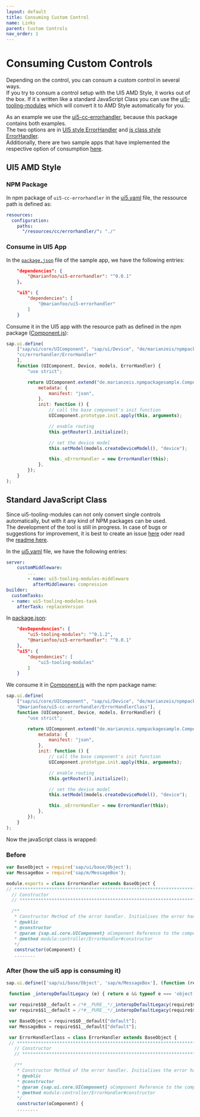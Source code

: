 ```yaml
---
layout: default
title: Consuming Custom Control
name: Links
parent: Custom Controls
nav_order: 1
---
```


# Consuming Custom Controls

Depending on the control, you can consum a custom control in several ways.  
If you try to consum a control setup with the UI5 AMD Style, it works out of the box. If it´s written like a standard JavaScript Class you can use the [ui5-tooling-modules](https://www.npmjs.com/package/ui5-tooling-modules) which will convert it to AMD Style automatically for you.

As an example we use the [ui5-cc-errorhandler](https://www.npmjs.com/package/@marianfoo/ui5-cc-errorhandler), because this package contains both examples.  
The two options are in [UI5 style ErrorHandler](https://github.com/marianfoo/ui5-errorhandler/blob/main/ErrorHandler.js) and [js class style ErrorHandler](https://github.com/marianfoo/ui5-errorhandler/blob/main/ErrorHandlerClass.js).  
Additionally, there are two sample apps that have implemented the respective option of consumption [here](https://github.com/marianfoo/ui5-errorhandler-sample).

## UI5 AMD Style

### NPM Package

In npm package of `ui5-cc-errorhandler` in the [ui5.yaml](https://github.com/marianfoo/ui5-errorhandler/blob/main/ui5.yaml) file, the ressource path is defined as:

```yaml
resources:
  configuration:
    paths:
      "/resources/cc/errorhandler/": "./"
```

### Consume in UI5 App

In the [`package.json`](https://github.com/marianfoo/ui5-errorhandler-sample/blob/main/package.json) file of the sample app, we have the following entries:

```json
    "dependencies": {
        "@marianfoo/ui5-errorhandler": "^0.0.1"
    },
```

```json
    "ui5": {
        "dependencies": [
            "@marianfoo/ui5-errorhandler"
        ]
    }
```

Consume it in the UI5 app with the resource path as defined in the npm package ([Component.js](https://github.com/marianfoo/ui5-errorhandler-sample/blob/main/uimoduleui5/webapp/Component.js)):

```js
sap.ui.define(
    ["sap/ui/core/UIComponent", "sap/ui/Device", "de/marianzeis/npmpackagesample/model/models", 
    "cc/errorhandler/ErrorHandler"
    ],
    function (UIComponent, Device, models, ErrorHandler) {
        "use strict";

        return UIComponent.extend("de.marianzeis.npmpackagesample.Component", {
            metadata: {
                manifest: "json",
            },
            init: function () {
                // call the base component's init function
                UIComponent.prototype.init.apply(this, arguments);

                // enable routing
                this.getRouter().initialize();

                // set the device model
                this.setModel(models.createDeviceModel(), "device");

                this._oErrorHandler = new ErrorHandler(this);
            },
        });
    }
);
```

## Standard JavaScript Class

Since ui5-tooling-modules can not only convert single controls automatically, but with it any kind of NPM packages can be used.  
The development of the tool is still in progress. In case of bugs or suggestions for improvement, it is best to create an issue [here](https://github.com/ui5-community/ui5-ecosystem-showcase) oder read the [readme here](https://github.com/ui5-community/ui5-ecosystem-showcase/tree/main/packages/ui5-tooling-modules#readme).

In the [ui5.yaml](https://github.com/marianfoo/ui5-errorhandler-sample/blob/main/uimodulenonui5/ui5.yaml) file, we have the following entries:

```yaml
server:
    customMiddleware:
        ...
        - name: ui5-tooling-modules-middleware
          afterMiddleware: compression
builder:
  customTasks:
  - name: ui5-tooling-modules-task
    afterTask: replaceVersion
```

In [package.json](https://github.com/marianfoo/ui5-errorhandler-sample/blob/main/package.json):

```json
    "devDependencies": {
        "ui5-tooling-modules": "^0.1.2",
        "@marianfoo/ui5-errorhandler": "^0.0.1"
    },
    "ui5": {
        "dependencies": [
            "ui5-tooling-modules"
        ]
    }
```

We consume it in [Component.js](https://github.com/marianfoo/ui5-errorhandler-sample/blob/main/uimodulenonui5/webapp/Component.js) with the npm package name:

```js
sap.ui.define(
    ["sap/ui/core/UIComponent", "sap/ui/Device", "de/marianzeis/npmpackagesample/model/models", 
    "@marianfoo/ui5-cc-errorhandler/ErrorHandlerClass"],
    function (UIComponent, Device, models, ErrorHandler) {
        "use strict";

        return UIComponent.extend("de.marianzeis.npmpackagesample.Component", {
            metadata: {
                manifest: "json",
            },
            init: function () {
                // call the base component's init function
                UIComponent.prototype.init.apply(this, arguments);

                // enable routing
                this.getRouter().initialize();

                // set the device model
                this.setModel(models.createDeviceModel(), "device");

                this._oErrorHandler = new ErrorHandler(this);
            },
        });
    }
);
```

Now the javaScript class is wrapped:

### Before

```js
var BaseObject = require('sap/ui/base/Object');
var MessageBox = require('sap/m/MessageBox');

module.exports = class ErrorHandler extends BaseObject {
// ************************************************************************************************************
  // Constructor
  // ************************************************************************************************************

  /**
   * Constructor Method of the error handler. Initialises the error handler for the default model of the component.
   * @public
   * @constructor
   * @param {sap.ui.core.UIComponent} oComponent Reference to the component of the app
   * @method module:controller/ErrorHandler#constructor
   */
   constructor(oComponent) {
   ........
```

### After (how the ui5 app is consuming it)

```js
sap.ui.define(['sap/ui/base/Object', 'sap/m/MessageBox'], (function (require$$0, require$$1) { 'use strict';

 function _interopDefaultLegacy (e) { return e && typeof e === 'object' && 'default' in e ? e : { 'default': e }; }

 var require$$0__default = /*#__PURE__*/_interopDefaultLegacy(require$$0);
 var require$$1__default = /*#__PURE__*/_interopDefaultLegacy(require$$1);

 var BaseObject = require$$0__default["default"];
 var MessageBox = require$$1__default["default"];

 var ErrorHandlerClass = class ErrorHandler extends BaseObject {
 // ************************************************************************************************************
   // Constructor
   // ************************************************************************************************************

   /**
    * Constructor Method of the error handler. Initialises the error handler for the default model of the component.
    * @public
    * @constructor
    * @param {sap.ui.core.UIComponent} oComponent Reference to the component of the app
    * @method module:controller/ErrorHandler#constructor
    */
    constructor(oComponent) {
    ........
```
